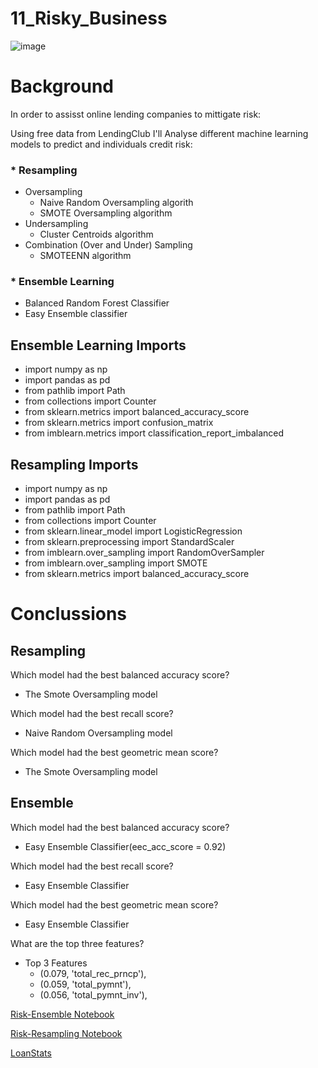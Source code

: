 # 11_Risky_Business

![image](http://blogs.edf.org/energyexchange/files/2017/06/risk_management.jpg)

# Background
In order to assisst online lending companies to mittigate risk:

Using free data from LendingClub I'll Analyse different machine learning models to predict and individuals credit risk: 
   ### * Resampling
  * Oversampling
     * Naive Random Oversampling algorith
     * SMOTE Oversampling algorithm 
  * Undersampling
       * Cluster Centroids algorithm 
  * Combination (Over and Under) Sampling
       * SMOTEENN algorithm
            
  ### * Ensemble Learning
   * Balanced Random Forest Classifier 
   * Easy Ensemble classifier
    
## Ensemble Learning Imports

* import numpy as np
* import pandas as pd
* from pathlib import Path
* from collections import Counter
* from sklearn.metrics import balanced_accuracy_score
* from sklearn.metrics import confusion_matrix
* from imblearn.metrics import classification_report_imbalanced

## Resampling Imports

* import numpy as np
* import pandas as pd
* from pathlib import Path
* from collections import Counter
* from sklearn.linear_model import LogisticRegression
* from sklearn.preprocessing import StandardScaler
* from imblearn.over_sampling import RandomOverSampler
* from imblearn.over_sampling import SMOTE
* from sklearn.metrics import balanced_accuracy_score
  
# Conclussions

## Resampling

Which model had the best balanced accuracy score? 
   * The Smote Oversampling model
   
Which model had the best recall score? 
   * Naive Random Oversampling model
   
Which model had the best geometric mean score? 
   * The Smote Oversampling model

## Ensemble 

Which model had the best balanced accuracy score? 
  * Easy Ensemble Classifier(eec_acc_score = 0.92)
  
Which model had the best recall score? 
  * Easy Ensemble Classifier
  
Which model had the best geometric mean score? 
   * Easy  Ensemble Classifier

What are the top three features?
* Top 3 Features
    * (0.079, 'total_rec_prncp'),
    * (0.059, 'total_pymnt'),
    * (0.056, 'total_pymnt_inv'),




[Risk-Ensemble Notebook](https://github.com/kary2003/11_Risky_Business/blob/main/Resample_Ensemble_Files/credit_risk_ensemble.ipynb)

[Risk-Resampling Notebook](https://github.com/kary2003/11_Risky_Business/blob/main/Resample_Ensemble_Files/credit_risk_resampling.ipynb)

[LoanStats](https://github.com/kary2003/11_Risky_Business/tree/main/Resources)



